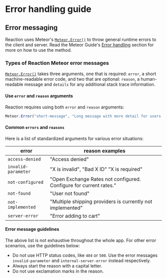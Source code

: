 # Error handling guide

## Error messaging

Reaction uses Meteor's [`Meteor.Error()`](https://docs.meteor.com/api/methods.html#Meteor-Error) to throw general runtime errors to the client and server. Read the Meteor Guide's [Error handling](https://guide.meteor.com/methods.html#throwing-errors) section for more on how to use the method.

### Types of Reaction Meteor error messages

[`Meteor.Error()`](https://docs.meteor.com/api/methods.html#Meteor-Error) takes three arguments, one that is required: `error`, a short machine-readable error code, and two that are optional: `reason`, a human-readable message and `details` for any additional stack trace
information.

#### Use `error` and `reason` arguments

Reaction requires using both `error` and `reason` arguments:

```js
Meteor.Error("short-message", "Long message with more detail for users.");
```

#### Common `errors` and `reasons`

Here is a list of standardized arguments for various error situations:

| error               | reason examples                                                     |
| ---                |     ---                                                              |
| `access-denied`     | "Access denied"                                                     |
| `invalid-parameter` | "X is invalid", "Bad X ID" "X is required"                          |
| `not-configured`    | "Open Exchange Rates not configured. Configure for current rates."  |
| `not-found`         | "User not found"                                                    |
| `not-implemented`   | "Multiple shipping providers is currently not implemented"          |
| `server-error`      | "Error adding to cart"                                              |

#### Error message guidelines

The above list is not exhaustive throughout the whole app. For other error scenarios, use the guidelines below:

- Do not use HTTP status codes, like `404` or `500`. Use the error messages `invalid-parameter` and `internal-server-error` instead respectively.
- Always start the reason with a capital letter.
- Do not use exclamation marks in the reason.
